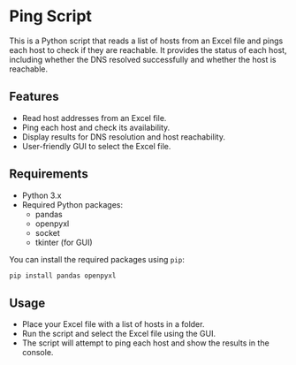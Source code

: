 # Ping Script

This is a Python script that reads a list of hosts from an Excel file and pings each host to check if they are reachable. It provides the status of each host, including whether the DNS resolved successfully and whether the host is reachable.

## Features

- Read host addresses from an Excel file.
- Ping each host and check its availability.
- Display results for DNS resolution and host reachability.
- User-friendly GUI to select the Excel file.

## Requirements

- Python 3.x
- Required Python packages:
  - pandas
  - openpyxl
  - socket
  - tkinter (for GUI)

You can install the required packages using `pip`:
```bash
pip install pandas openpyxl
```

## Usage
- Place your Excel file with a list of hosts in a folder.
- Run the script and select the Excel file using the GUI.
- The script will attempt to ping each host and show the results in the console.
